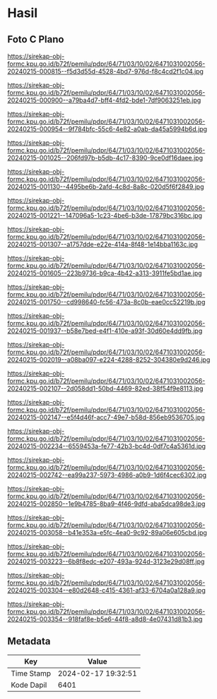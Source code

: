 # Hasil

## Foto C Plano

https://sirekap-obj-formc.kpu.go.id/b72f/pemilu/pdpr/64/71/03/10/02/6471031002056-20240215-000815--f5d3d55d-4528-4bd7-976d-f8c4cd2f1c04.jpg

https://sirekap-obj-formc.kpu.go.id/b72f/pemilu/pdpr/64/71/03/10/02/6471031002056-20240215-000900--a79ba4d7-bff4-4fd2-bde1-7df9063251eb.jpg

https://sirekap-obj-formc.kpu.go.id/b72f/pemilu/pdpr/64/71/03/10/02/6471031002056-20240215-000954--9f784bfc-55c6-4e82-a0ab-da45a5994b6d.jpg

https://sirekap-obj-formc.kpu.go.id/b72f/pemilu/pdpr/64/71/03/10/02/6471031002056-20240215-001025--206fd97b-b5db-4c17-8390-9ce0df16daee.jpg

https://sirekap-obj-formc.kpu.go.id/b72f/pemilu/pdpr/64/71/03/10/02/6471031002056-20240215-001130--4495be6b-2afd-4c8d-8a8c-020d5f6f2849.jpg

https://sirekap-obj-formc.kpu.go.id/b72f/pemilu/pdpr/64/71/03/10/02/6471031002056-20240215-001221--147096a5-1c23-4be6-b3de-17879bc316bc.jpg

https://sirekap-obj-formc.kpu.go.id/b72f/pemilu/pdpr/64/71/03/10/02/6471031002056-20240215-001307--a1757dde-e22e-414a-8f48-1e14bba1163c.jpg

https://sirekap-obj-formc.kpu.go.id/b72f/pemilu/pdpr/64/71/03/10/02/6471031002056-20240215-001605--223b9736-b9ca-4b42-a313-3911fe5bd1ae.jpg

https://sirekap-obj-formc.kpu.go.id/b72f/pemilu/pdpr/64/71/03/10/02/6471031002056-20240215-001750--cd998640-fc56-473a-8c0b-eae0cc52219b.jpg

https://sirekap-obj-formc.kpu.go.id/b72f/pemilu/pdpr/64/71/03/10/02/6471031002056-20240215-001937--b58e7bed-e4f1-410e-a93f-30d60e4dd9fb.jpg

https://sirekap-obj-formc.kpu.go.id/b72f/pemilu/pdpr/64/71/03/10/02/6471031002056-20240215-002019--a08ba097-e224-4288-8252-304380e9d246.jpg

https://sirekap-obj-formc.kpu.go.id/b72f/pemilu/pdpr/64/71/03/10/02/6471031002056-20240215-002107--2d058dd1-50bd-4469-82ed-38f54f9e8113.jpg

https://sirekap-obj-formc.kpu.go.id/b72f/pemilu/pdpr/64/71/03/10/02/6471031002056-20240215-002147--e5f4d46f-acc7-49e7-b58d-856eb9536705.jpg

https://sirekap-obj-formc.kpu.go.id/b72f/pemilu/pdpr/64/71/03/10/02/6471031002056-20240215-002234--6559453a-fe77-42b3-bc4d-0df7c4a5361d.jpg

https://sirekap-obj-formc.kpu.go.id/b72f/pemilu/pdpr/64/71/03/10/02/6471031002056-20240215-002742--ea99a237-5973-4986-a0b9-1d6f4cec6302.jpg

https://sirekap-obj-formc.kpu.go.id/b72f/pemilu/pdpr/64/71/03/10/02/6471031002056-20240215-002850--1e9b4785-8ba9-4f46-9dfd-aba5dca98de3.jpg

https://sirekap-obj-formc.kpu.go.id/b72f/pemilu/pdpr/64/71/03/10/02/6471031002056-20240215-003058--b41e353a-e5fc-4ea0-9c92-89a06e605cbd.jpg

https://sirekap-obj-formc.kpu.go.id/b72f/pemilu/pdpr/64/71/03/10/02/6471031002056-20240215-003223--6b8f8edc-e207-493a-924d-3123e29d08ff.jpg

https://sirekap-obj-formc.kpu.go.id/b72f/pemilu/pdpr/64/71/03/10/02/6471031002056-20240215-003304--e80d2648-c415-4361-af33-6704a0a128a9.jpg

https://sirekap-obj-formc.kpu.go.id/b72f/pemilu/pdpr/64/71/03/10/02/6471031002056-20240215-003354--918faf8e-b5e6-44f8-a8d8-4e07431d81b3.jpg


## Metadata

| Key        | Value               |
| ---------- | ------------------- |
| Time Stamp | 2024-02-17 19:32:51 |
| Kode Dapil | 6401                |



